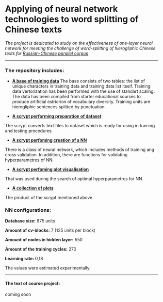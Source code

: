# Applying of neural network technologies to word splitting of Сhinese texts

_The project is dedicated to study on the effectiveness of one-layer neural network for meeting the challenge of word-splitting of hierogliphic Chinese texts for [Russian-Chinese parallel corpus](http://www.ruscorpora.ru/search-para-zh.html)_

---

### The repository includes:

* [**A base of training data**]()
The base consists of two tables: the list of unique characters in training data and training data list itself. Training data vertorization has been performed with the use of standart scaling.
The data has been compiled from starter educational sourses to produce artificial estricrion of vocabulary diversity. Training units are hierogliphic sentences splitted by punctuation.

* [**A scrypt performing preparation of dataset**]()

The scrypt converts text files to dataset which is ready for using in training and testing procedures.

* [**A scrypt perfoming creation of a NN**]()

There is a class of neural network, which includes methods of training ang cross validation. In addition, there are functions for validating hyperparametres of NN.

* [**A scrypt perfoming plot visualisation**]()

That was used during the search of optimal hyperparametres for NN.

* [**A collection of plots**]()

The product of the scrypt mentioned above.


### NN configurations:

**Database size:** 875 units

**Amount of cv-blocks:** 7 (125 units per block)

**Amount of nodes in hidden layer:** 550

**Amount of the training cycles:** 270

**Learning rate:** 0,18

The values were estimated experimentally.

___

#### The text of course project:

coming soon



 
